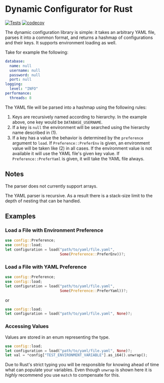 # Dynamic Configurator for Rust
[![Tests](https://github.com/angrygoats/config-rs/actions/workflows/test.yaml/badge.svg)](https://github.com/angrygoats/config-rs/actions/workflows/test.yaml)
[![codecov](https://codecov.io/gh/angrygoats/config-rs/branch/master/graph/badge.svg?token=g9p0PPzpzn)](https://codecov.io/gh/angrygoats/config-rs)

The dynamic configuration library is simple: it takes an arbitrary YAML file, parses it into a
common format, and returns a hashmap of configurations and their keys. It supports environment
loading as well.

Take for example the following:

```yaml
database:
  name: null
  username: null
  password: null
  port: null
logging:
  level: "INFO"
performance:
  threads: 8
```

The YAML file will be parsed into a hashmap using the following rules:

1. Keys are recursively named according to hierarchy. In the example above, one key would be `DATABASE_USERNAME`.
2. If a key is `null` the environment will be searched using the hierarchy name described in (1).
3. If a key has a value the behavior is determined by the `preference` argument to `load`. If `Preference::PreferEnv` is
   given, an environment value will be taken like (2) in all cases. If the environment value is not available it
   will use the YAML file's given key value. If `Preference::PreferYaml` is given, it will take the YAML file always.


## Notes

The parser does not currently support arrays.

The YAML parser is recursive. As a result there is a stack-size limit to the depth of nesting that can be handled.


## Examples

### Load a File with Environment Preference

```rust
use config::Preference;
use config::load;
let configuration = load("path/to/yaml/file.yaml",
                         Some(Preference::PreferEnv))?;
```

### Load a File with YAML Preference

```rust
use config::Preference;
use config::load;
let configuration = load("path/to/yaml/file.yaml",
                         Some(Preference::PreferYaml))?;
```

or

```rust
use config::load;
let configuration = load("path/to/yaml/file.yaml", None)?;
```

### Accessing Values

Values are stored in an enum representing the type.

```rust
use config::load;
let configuration = load("path/to/yaml/file.yaml", None)?;
let val = *config["TEST_ENVIRONMENT_VARIABLE"].as_i64().unwrap();
```

Due to Rust's strict typing you will be responsible for knowing ahead of time what can populate your variables.
Even though `unwrap` is shown here it is _highly_ recommend you use `match` to compensate for this.


